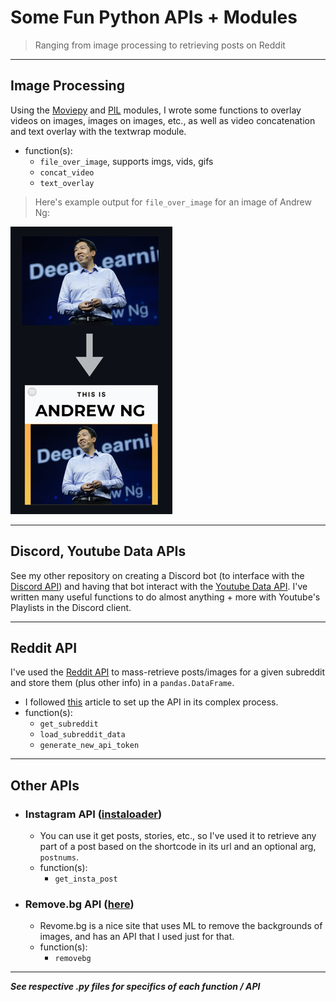 # Some Fun Python APIs + Modules

> Ranging from image processing to retrieving posts on Reddit
---
## Image Processing

Using the [Moviepy](https://moviepy.readthedocs.io/en/latest/) and [PIL](https://pillow.readthedocs.io/en/stable/) modules, I wrote some functions to overlay videos on images, images on images, etc., as well as video concatenation and text overlay with the textwrap module.
- function(s):
  - `file_over_image`, supports imgs, vids, gifs
  - `concat_video`
  - `text_overlay`
>Here's example output for `file_over_image` for an image of Andrew Ng:

<img src="/images/thisisandrewng.png" width="259" height="460">

---
## Discord, Youtube Data APIs

See my other repository on creating a Discord bot (to interface with the [Discord API](https://discordpy.readthedocs.io/en/stable/api.html)) and having that bot interact with the [Youtube Data API](https://developers.google.com/youtube/v3). I've written many useful functions to do almost anything + more with Youtube's Playlists in the Discord client.

---
## Reddit API

I've used the [Reddit API](https://www.reddit.com/dev/api/) to mass-retrieve posts/images for a given subreddit and store them (plus other info) in a `pandas.DataFrame`.
- I followed [this](https://towardsdatascience.com/how-to-use-the-reddit-api-in-python-5e05ddfd1e5c) article to set up the API in its complex process.
- function(s):
  - `get_subreddit`
  - `load_subreddit_data`
  - `generate_new_api_token`

---
## Other APIs

- ### Instagram API ([instaloader](https://instaloader.github.io))
  - You can use it get posts, stories, etc., so I've used it to retrieve any part of a post based on the shortcode in its url and an optional arg, `postnums`.
  - function(s):
    - `get_insta_post`


- ### Remove.bg API ([here](https://www.remove.bg/api#remove-background))
  - Revome.bg is a nice site that uses ML to remove the backgrounds of images, and has an API that I used just for that.
  - function(s):
    - `removebg`
    
---

***See respective .py files for specifics of each function / API***
